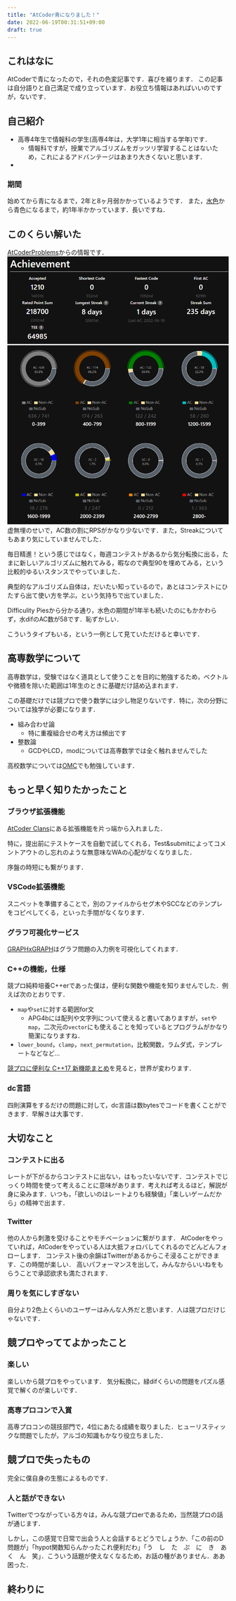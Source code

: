 ```yaml
---
title: "AtCoder青になりました！"
date: 2022-06-19T00:31:51+09:00
draft: true
---
```


## これはなに
AtCoderで青になったので，それの色変記事です．喜びを綴ります．
この記事は自分語りと自己満足で成り立っています．お役立ち情報はあればいいのですが，ないです．


## 自己紹介
- 高専4年生で情報科の学生(高専4年は，大学1年に相当する学年)です．
  - 情報科ですが，授業でアルゴリズムをガッツリ学習することはないため，これによるアドバンテージはあまり大きくないと思います．
- 

### 期間
始めてから青になるまで，2年と8ヶ月弱かかっているようです．
また，[水色](https://shibaken-8128.hatenablog.com/entry/2020/12/02/133212?_ga=2.109126533.1263764781.1655566696-211801955.1617710226)から青色になるまで，約1年半かかっています．長いですね．

## このくらい解いた
[AtCoderProblems](https://kenkoooo.com/atcoder/#/user/shibaken496)からの情報です．
![](./img/blue/AC1.png)
![](./img/blue/AC2.png)
虚無埋のせいで，AC数の割にRPSがかなり少ないです．また，Streakについてもあまり気にしていませんでした．

毎日精進！という感じではなく，毎週コンテストがあるから気分転換に出る，たまに新しいアルゴリズムに触れてみる，暇なので典型90を埋めてみる，という比較的ゆるいスタンスでやっていました．

典型的なアルゴリズム自体は，だいたい知っているので，あとはコンテストにひたすら出て使い方を学ぶ，という気持ちで出ていました．

Difficulity Piesから分かる通り，水色の期間が1年半も続いたのにもかかわらず，水difのAC数が58です．恥ずかしい．

こういうタイプもいる，という一例として見ていただけると幸いです．

## 高専数学について
高専数学は，受験ではなく道具として使うことを目的に勉強するため，ベクトルや微積を除いた範囲は1年生のときに基礎だけ詰め込まれます．

この基礎だけでは競プロで使う数学には少し物足りないです．特に，次の分野については独学が必要になります．
- 組み合わせ論
  - 特に重複組合せの考え方は頻出です
- 整数論
  - GCDやLCD，modについては高専数学では全く触れませんでした

高校数学については[OMC](https://onlinemathcontest.com/contests/all)でも勉強しています．


## もっと早く知りたかったこと
### ブラウザ拡張機能
[AtCoder Clans](https://kato-hiro.github.io/AtCoderClans/scripts#gsc.tab=0)にある拡張機能を片っ端から入れました．

特に，提出前にテストケースを自動で試してくれる，Test&submitによってコメントアウトのし忘れのような無意味なWAの心配がなくなりました．

序盤の時短にも繋がります．

### VSCode拡張機能
スニペットを準備することで，別のファイルからセグ木やSCCなどのテンプレをコピペしてくる，といった手間がなくなります．

### グラフ可視化サービス
[GRAPHxGRAPH](https://hello-world-494ec.firebaseapp.com/)はグラフ問題の入力例を可視化してくれます．

### C++の機能，仕様
競プロ純粋培養C++erであった僕は，便利な関数や機能を知りませんでした．例えば次のとおりです．
- `map`や`set`に対する範囲for文 
  - APG4bには配列や文字列について使えると書いてありますが，`set`や`map`，二次元の`vector`にも使えることを知っているとプログラムがかなり簡潔になりますね．
- `lower_bound`，`clamp`，`next_permutation`，比較関数，ラムダ式，テンプレートなどなど...

[競プロに便利な C++17 新機能まとめ](https://qiita.com/Reputeless/items/db7dda0096f3ae91d450)を見ると，世界が変わります．

### dc言語
四則演算をするだけの問題に対して，dc言語は数bytesでコードを書くことができます．早解きは大事です．

## 大切なこと
### コンテストに出る
レートが下がるからコンテストに出ない，はもったいないです．コンテストでじっくり時間を使って考えることに意味があります．考えれば考えるほど，解説が身に染みます．いつも，「欲しいのはレートよりも経験値」「楽しいゲームだから」の精神で出ます．
### Twitter
他の人から刺激を受けることやモチベーションに繋がります．
AtCoderをやっていれば，AtCoderをやっている人は大抵フォロバしてくれるのでどんどんフォローします．
コンテスト後の余韻はTwitterがあるからこそ浸ることができます．この時間が楽しい．
高いパフォーマンスを出して，みんなからいいねをもらうことで承認欲求も満たされます．

### 周りを気にしすぎない
自分より2色上くらいのユーザーはみんな人外だと思います．人は競プロだけじゃないです．


## 競プロやっててよかったこと
### 楽しい
楽しいから競プロをやっています．
気分転換に，緑difくらいの問題をパズル感覚で解くのが楽しいです．
### 高専プロコンで入賞
高専プロコンの競技部門で，4位にあたる成績を取りました．ヒューリスティックな問題でしたが，アルゴの知識もかなり役立ちました．

## 競プロで失ったもの
完全に僕自身の生態によるものです．
### 人と話ができない
Twitterでつながっている方々は，みんな競プロerであるため，当然競プロの話が通じます．

しかし，この感覚で日常で出会う人と会話するとどうでしょうか．「この前のD問題が」「hypot関数知らんかったこれ便利だわ」「う　し　た　ぷ　に　き　あ　く　ん　笑」．こういう話題が使えなくなるため，お話の種がありません．ああ困った．

## 終わりに

